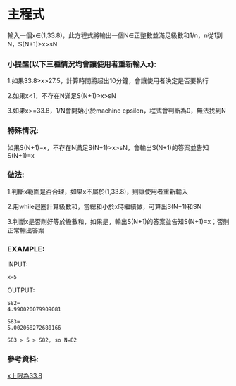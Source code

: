 # 主程式

輸入一個x∈(1,33.8)，此方程式將輸出一個N∈正整數並滿足級數和1/n，n從1到N，S(N+1)>x>sN

### 小提醒(以下三種情況均會讓使用者重新輸入x):

1.如果33.8>x>27.5，計算時間將超出10分鐘，會讓使用者決定是否要執行

2.如果x<1，不存在N滿足S(N+1)>x>sN

3.如果x>=33.8，1/N會開始小於machine epsilon，程式會判斷為0，無法找到N

### 特殊情況:

如果S(N+1)=x，不存在N滿足S(N+1)>x>sN，會輸出S(N+1)的答案並告知S(N+1)=x

### 做法:

1.判斷x範圍是否合理，如果x不屬於(1,33.8)，則讓使用者重新輸入

2.用while迴圈計算級數和，當總和小於x時繼續做，可算出S(N+1)和SN

3.判斷x是否剛好等於級數和，如果是，輸出S(N+1)的答案並告知S(N+1)=x；否則正常輸出答案

### EXAMPLE:

INPUT:

    x=5
   
OUTPUT:

    S82=
    4.990020079909081

    S83=
    5.002068272680166

    S83 > 5 > S82, so N=82

### 參考資料:

[x上限為33.8](https://core.ac.uk/download/pdf/297018835.pdf)
